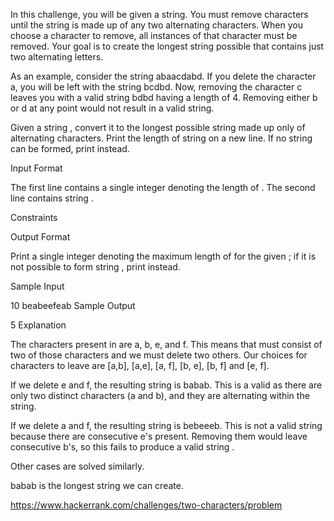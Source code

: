 In this challenge, you will be given a string. You must remove characters until the string is made up of any two alternating characters. When you choose a character to remove, all instances of that character must be removed. Your goal is to create the longest string possible that contains just two alternating letters.

As an example, consider the string abaacdabd. If you delete the character a, you will be left with the string bcdbd. Now, removing the character c leaves you with a valid string bdbd having a length of 4. Removing either b or d at any point would not result in a valid string.

Given a string , convert it to the longest possible string  made up only of alternating characters. Print the length of string  on a new line. If no string  can be formed, print  instead.

Input Format

The first line contains a single integer denoting the length of . 
The second line contains string .

Constraints

Output Format

Print a single integer denoting the maximum length of  for the given ; if it is not possible to form string , print  instead.

Sample Input

10
beabeefeab
Sample Output

5
Explanation

The characters present in  are a, b, e, and f. This means that  must consist of two of those characters and we must delete two others. Our choices for characters to leave are [a,b], [a,e], [a, f], [b, e], [b, f] and [e, f].

If we delete e and f, the resulting string is babab. This is a valid  as there are only two distinct characters (a and b), and they are alternating within the string.

If we delete a and f, the resulting string is bebeeeb. This is not a valid string  because there are consecutive e's present. Removing them would leave consecutive b's, so this fails to produce a valid string .

Other cases are solved similarly.

babab is the longest string we can create.




https://www.hackerrank.com/challenges/two-characters/problem
